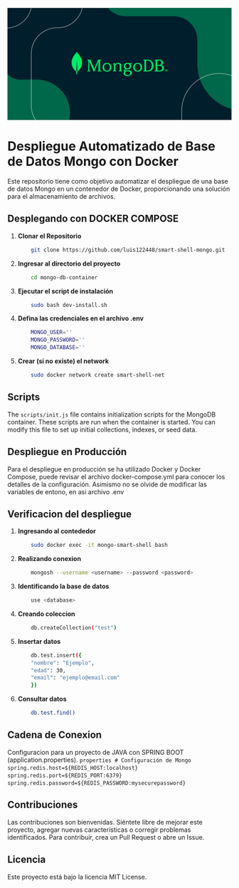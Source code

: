 ![Logo del Projecto](./resources/logo.png)

# Despliegue Automatizado de Base de Datos Mongo con Docker

Este repositorio tiene como objetivo automatizar el despliegue de una base de datos Mongo en un contenedor de Docker, proporcionando una solución para el almacenamiento de archivos.
  
## Desplegando con DOCKER COMPOSE

1. **Clonar el Repositorio**

    ```bash
        git clone https://github.com/luis122448/smart-shell-mongo.git
    ```

2. **Ingresar al directorio del proyecto**

    ```bash
        cd mongo-db-container
    ```

3. **Ejecutar el script de instalación**
    
    ```bash
        sudo bash dev-install.sh
    ```

4. **Defina las credenciales en el archivo .env**
    
    ```bash
        MONGO_USER=''
        MONGO_PASSWORD=''
        MONGO_DATABASE=''
    ```

5. **Crear (si no existe) el network**
    ```bash
        sudo docker network create smart-shell-net
    ```

## Scripts

The `scripts/init.js` file contains initialization scripts for the MongoDB container. These scripts are run when the container is started. You can modify this file to set up initial collections, indexes, or seed data.

## Despliegue en Producción

Para el despliegue en producción se ha utilizado Docker y Docker Compose, puede revisar el archivo docker-compose.yml para conocer los detalles de la configuración.
Asimismo no se olvide de modificar las variables de entono, en asi archivo .env


## Verificacion del despliegue

1. **Ingresando al contededor**
    ```bash
        sudo docker exec -it mongo-smart-shell bash
    ```

2. **Realizando conexion**
    ```bash
        mongosh --username <username> --password <password>
    ```

3. **Identificando la base de datos**
    ```bash
        use <database>
    ```

4. **Creando coleccion**
    ```bash
        db.createCollection("test")
    ```

5. **Insertar datos**
    ```bash
        db.test.insert({
        "nombre": "Ejemplo",
        "edad": 30,
        "email": "ejemplo@email.com"
        })
    ```

1. **Consultar datos**
    
    ```bash
        db.test.find()
    ```

## Cadena de Conexion
 Configuracion para un proyecto de JAVA con SPRING BOOT (application.properties).
    ```properties
        # Configuración de Mongo
        spring.redis.host=${REDIS_HOST:localhost}
        spring.redis.port=${REDIS_PORT:6379}
        spring.redis.password=${REDIS_PASSWORD:mysecurepassword}
    ```

## Contribuciones
Las contribuciones son bienvenidas. Siéntete libre de mejorar este proyecto, agregar nuevas características o corregir problemas identificados. Para contribuir, crea un Pull Request o abre un Issue.

## Licencia
Este proyecto está bajo la licencia MIT License.